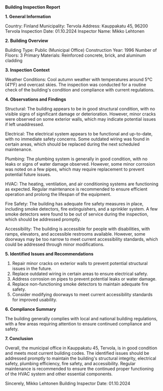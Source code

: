 **Building Inspection Report**

**1. General Information**

Country: Finland
Municipality: Tervola
Address: Kauppakatu 45, 96200 Tervola
Inspection Date: 01.10.2024
Inspector Name: Mikko Lehtonen

**2. Building Overview**

Building Type: Public (Municipal Office)
Construction Year: 1996
Number of Floors: 3
Primary Materials: Reinforced concrete, brick, and aluminum cladding

**3. Inspection Context**

Weather Conditions: Cool autumn weather with temperatures around 5°C (41°F) and overcast skies. The inspection was conducted for a routine check of the building's condition and compliance with current regulations.

**4. Observations and Findings**

Structural: The building appears to be in good structural condition, with no visible signs of significant damage or deterioration. However, minor cracks were observed on some exterior walls, which may indicate potential issues if left unaddressed.

Electrical: The electrical system appears to be functional and up-to-date, with no immediate safety concerns. Some outdated wiring was found in certain areas, which should be replaced during the next scheduled maintenance.

Plumbing: The plumbing system is generally in good condition, with no leaks or signs of water damage observed. However, some minor corrosion was noted on a few pipes, which may require replacement to prevent potential future issues.

HVAC: The heating, ventilation, and air conditioning systems are functioning as expected. Regular maintenance is recommended to ensure efficient operation and prolong the lifespan of the equipment.

Fire Safety: The building has adequate fire safety measures in place, including smoke detectors, fire extinguishers, and a sprinkler system. A few smoke detectors were found to be out of service during the inspection, which should be addressed promptly.

Accessibility: The building is accessible for people with disabilities, with ramps, elevators, and accessible restrooms available. However, some doorways may be too narrow to meet current accessibility standards, which could be addressed through minor modifications.

**5. Identified Issues and Recommendations**

1. Repair minor cracks on exterior walls to prevent potential structural issues in the future.
2. Replace outdated wiring in certain areas to ensure electrical safety.
3. Address corrosion on pipes to prevent potential leaks or water damage.
4. Replace non-functioning smoke detectors to maintain adequate fire safety.
5. Consider modifying doorways to meet current accessibility standards for improved usability.

**6. Compliance Summary**

The building generally complies with local and national building regulations, with a few areas requiring attention to ensure continued compliance and safety.

**7. Conclusion**

Overall, the municipal office in Kauppakatu 45, Tervola, is in good condition and meets most current building codes. The identified issues should be addressed promptly to maintain the building's structural integrity, electrical safety, plumbing efficiency, fire safety, and accessibility. Regular maintenance is recommended to ensure the continued proper functioning of the HVAC system and other essential components.

Sincerely,
Mikko Lehtonen
Building Inspector
Date: 01.10.2024